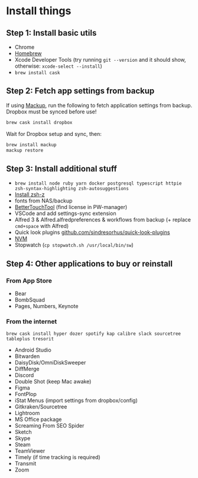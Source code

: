 # Install things

## Step 1: Install basic utils

- Chrome
- [Homebrew](https://brew.sh/)
- Xcode Developer Tools (try running `git --version` and it should show, otherwise: `xcode-select --install`)
- `brew install cask`

## Step 2: Fetch app settings from backup

If using [Mackup](https://github.com/lra/mackup), run the following to fetch application settings from backup. Dropbox must be synced before use!

```bash
brew cask install dropbox
```

Wait for Dropbox setup and sync, then:

```bash
brew install mackup
mackup restore
```

## Step 3: Install additional stuff

- `brew install node ruby yarn docker postgresql typescript httpie zsh-syntax-highlighting zsh-autosuggestions`
- [Install zsh-z](https://github.com/agkozak/zsh-z)
- fonts from NAS/backup
- [BetterTouchTool](https://folivora.ai/) (find license in PW-manager)
- VSCode and add settings-sync extension
- Alfred 3 & Alfred.alfredpreferences & workflows from backup (+ replace `cmd+space` with Alfred)
- Quick look plugins [github.com/sindresorhus/quick-look-plugins](https://github.com/sindresorhus/quick-look-plugins)
- [NVM](https://github.com/nvm-sh/nvm)
- Stopwatch (`cp stopwatch.sh /usr/local/bin/sw`)

## Step 4: Other applications to buy or reinstall

### From App Store

- Bear
- BombSquad
- Pages, Numbers, Keynote

### From the internet

```
brew cask install hyper dozer spotify kap calibre slack sourcetree tableplus tresorit
```
- Android Studio
- Bitwarden
- DaisyDisk/OmniDiskSweeper
- DiffMerge
- Discord
- Double Shot (keep Mac awake)
- Figma
- FontPlop
- iStat Menus (import settings from dropbox/config)
- Gitkraken/Sourcetree
- Lightroom
- MS Office package
- Screaming From SEO Spider
- Sketch
- Skype
- Steam
- TeamViewer
- Timely (if time tracking is required)
- Transmit
- Zoom
